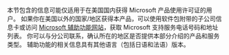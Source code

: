 本节包含的信息可能仅适用于在美国国内获得 Microsoft 产品使用许可证的用户。 如果你在美国以外的国家/地区获得本产品，可以使用软件包附带的子公司信息卡或访问 [Microsoft 辅助功能网站](http://go.microsoft.com/fwlink/?LinkId=8431)，获取 Microsoft 支持服务电话号码和地址列表。 你可以与分公司联系，确认所在的地区是否提供本部分介绍的产品和服务类型。 辅助功能的相关信息具有其他语言（包括日语和法语）版本。